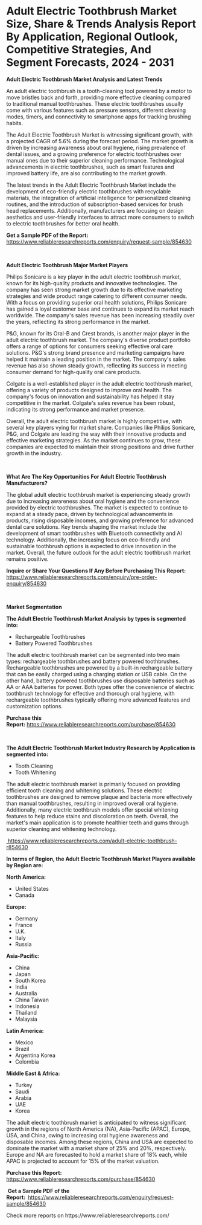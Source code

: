 <p><h1>Adult Electric Toothbrush Market Size, Share & Trends Analysis Report By Application, Regional Outlook, Competitive Strategies, And Segment Forecasts, 2024 - 2031</h1></p><p><strong>Adult Electric Toothbrush Market Analysis and Latest Trends</strong></p>
<p><p>An adult electric toothbrush is a tooth-cleaning tool powered by a motor to move bristles back and forth, providing more effective cleaning compared to traditional manual toothbrushes. These electric toothbrushes usually come with various features such as pressure sensors, different cleaning modes, timers, and connectivity to smartphone apps for tracking brushing habits.</p><p>The Adult Electric Toothbrush Market is witnessing significant growth, with a projected CAGR of 5.6% during the forecast period. The market growth is driven by increasing awareness about oral hygiene, rising prevalence of dental issues, and a growing preference for electric toothbrushes over manual ones due to their superior cleaning performance. Technological advancements in electric toothbrushes, such as smart features and improved battery life, are also contributing to the market growth.</p><p>The latest trends in the Adult Electric Toothbrush Market include the development of eco-friendly electric toothbrushes with recyclable materials, the integration of artificial intelligence for personalized cleaning routines, and the introduction of subscription-based services for brush head replacements. Additionally, manufacturers are focusing on design aesthetics and user-friendly interfaces to attract more consumers to switch to electric toothbrushes for better oral health.</p></p>
<p><strong>Get a Sample PDF of the Report:&nbsp;</strong> <a href="https://www.reliableresearchreports.com/enquiry/request-sample/854630">https://www.reliableresearchreports.com/enquiry/request-sample/854630</a></p>
<p>&nbsp;</p>
<p><strong>Adult Electric Toothbrush Major Market Players</strong></p>
<p><p>Philips Sonicare is a key player in the adult electric toothbrush market, known for its high-quality products and innovative technologies. The company has seen strong market growth due to its effective marketing strategies and wide product range catering to different consumer needs. With a focus on providing superior oral health solutions, Philips Sonicare has gained a loyal customer base and continues to expand its market reach worldwide. The company's sales revenue has been increasing steadily over the years, reflecting its strong performance in the market.</p><p>P&G, known for its Oral-B and Crest brands, is another major player in the adult electric toothbrush market. The company's diverse product portfolio offers a range of options for consumers seeking effective oral care solutions. P&G's strong brand presence and marketing campaigns have helped it maintain a leading position in the market. The company's sales revenue has also shown steady growth, reflecting its success in meeting consumer demand for high-quality oral care products.</p><p>Colgate is a well-established player in the adult electric toothbrush market, offering a variety of products designed to improve oral health. The company's focus on innovation and sustainability has helped it stay competitive in the market. Colgate's sales revenue has been robust, indicating its strong performance and market presence.</p><p>Overall, the adult electric toothbrush market is highly competitive, with several key players vying for market share. Companies like Philips Sonicare, P&G, and Colgate are leading the way with their innovative products and effective marketing strategies. As the market continues to grow, these companies are expected to maintain their strong positions and drive further growth in the industry.</p></p>
<p>&nbsp;</p>
<p><strong>What Are The Key Opportunities For Adult Electric Toothbrush Manufacturers?</strong></p>
<p><p>The global adult electric toothbrush market is experiencing steady growth due to increasing awareness about oral hygiene and the convenience provided by electric toothbrushes. The market is expected to continue to expand at a steady pace, driven by technological advancements in products, rising disposable incomes, and growing preference for advanced dental care solutions. Key trends shaping the market include the development of smart toothbrushes with Bluetooth connectivity and AI technology. Additionally, the increasing focus on eco-friendly and sustainable toothbrush options is expected to drive innovation in the market. Overall, the future outlook for the adult electric toothbrush market remains positive.</p></p>
<p><strong>Inquire or Share Your Questions If Any Before Purchasing This Report:</strong> <a href="https://www.reliableresearchreports.com/enquiry/pre-order-enquiry/854630">https://www.reliableresearchreports.com/enquiry/pre-order-enquiry/854630</a></p>
<p>&nbsp;</p>
<p><strong>Market Segmentation</strong></p>
<p><strong>The Adult Electric Toothbrush Market Analysis by types is segmented into:</strong></p>
<p><ul><li>Rechargeable Toothbrushes</li><li>Battery Powered Toothbrushes</li></ul></p>
<p><p>The adult electric toothbrush market can be segmented into two main types: rechargeable toothbrushes and battery powered toothbrushes. Rechargeable toothbrushes are powered by a built-in rechargeable battery that can be easily charged using a charging station or USB cable. On the other hand, battery powered toothbrushes use disposable batteries such as AA or AAA batteries for power. Both types offer the convenience of electric toothbrush technology for effective and thorough oral hygiene, with rechargeable toothbrushes typically offering more advanced features and customization options.</p></p>
<p><strong>Purchase this Report:&nbsp;</strong><a href="https://www.reliableresearchreports.com/purchase/854630">https://www.reliableresearchreports.com/purchase/854630</a></p>
<p>&nbsp;</p>
<p><strong>The Adult Electric Toothbrush Market Industry Research by Application is segmented into:</strong></p>
<p><ul><li>Tooth Cleaning</li><li>Tooth Whitening</li></ul></p>
<p><p>The adult electric toothbrush market is primarily focused on providing efficient tooth cleaning and whitening solutions. These electric toothbrushes are designed to remove plaque and bacteria more effectively than manual toothbrushes, resulting in improved overall oral hygiene. Additionally, many electric toothbrush models offer special whitening features to help reduce stains and discoloration on teeth. Overall, the market's main application is to promote healthier teeth and gums through superior cleaning and whitening technology.</p></p>
<p><a href="https://www.reliableresearchreports.com/adult-electric-toothbrush-r854630">&nbsp;https://www.reliableresearchreports.com/adult-electric-toothbrush-r854630</a></p>
<p><strong>In terms of Region, the Adult Electric Toothbrush Market Players available by Region are:</strong></p>
<p>
    <p> <strong> North America: </strong>
        <ul>
            <li>United States</li>
            <li>Canada</li>
        </ul>
        </p> 
    <p> <strong> Europe: </strong>
        <ul>
            <li>Germany</li>
            <li>France</li>
            <li>U.K.</li>
            <li>Italy</li>
            <li>Russia</li>
        </ul>
        </p> 
    <p> <strong> Asia-Pacific: </strong>
        <ul>
            <li>China</li>
            <li>Japan</li>
            <li>South Korea</li>
            <li>India</li>
            <li>Australia</li>
            <li>China Taiwan</li>
            <li>Indonesia</li>
            <li>Thailand</li>
            <li>Malaysia</li>
        </ul>
        </p> 
    <p> <strong> Latin America: </strong>
        <ul>
            <li>Mexico</li>
            <li>Brazil</li>
            <li>Argentina Korea</li>
            <li>Colombia</li>
        </ul>
        </p> 
    <p> <strong> Middle East & Africa: </strong>
        <ul>
            <li>Turkey</li>
            <li>Saudi</li>
            <li>Arabia</li>
            <li>UAE</li>
            <li>Korea</li>
        </ul>
    </p>
    </p>
<p><p>The adult electric toothbrush market is anticipated to witness significant growth in the regions of North America (NA), Asia-Pacific (APAC), Europe, USA, and China, owing to increasing oral hygiene awareness and disposable incomes. Among these regions, China and USA are expected to dominate the market with a market share of 25% and 20%, respectively. Europe and NA are forecasted to hold a market share of 18% each, while APAC is projected to account for 15% of the market valuation.</p></p>
<p><strong>Purchase this Report: </strong><a href="https://www.reliableresearchreports.com/purchase/854630">https://www.reliableresearchreports.com/purchase/854630</a></p>
<p>&nbsp;<strong>Get a Sample PDF of the Report:&nbsp;&nbsp;</strong><a href="https://www.reliableresearchreports.com/enquiry/request-sample/854630">https://www.reliableresearchreports.com/enquiry/request-sample/854630</a></p>
<p><strong></strong></p>
<p>Check more reports on https://www.reliableresearchreports.com/</p>